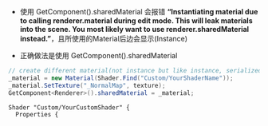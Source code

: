 - 使用 GetComponent<Renderer>().sharedMaterial 会报错 **“Instantiating material due to calling renderer.material during edit mode. This will leak materials into the scene. You most likely want to use renderer.sharedMaterial instead.”**，且所使用的Material后边会显示(Instance)

- 正确做法是使用 GetComponent<Renderer>().sharedMaterial
``` csharp
// create different material(not instance but like instance, serialized in scene)
_material = new Material(Shader.Find("Custom/YourShaderName"));
_material.SetTexture("_NormalMap", texture);
GetComponent<Renderer>().sharedMaterial = _material;
```

```
Shader "Custom/YourCustomShader" {
  Properties {
```
